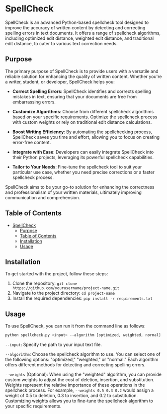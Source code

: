 # SpellCheck 
SpellCheck is an advanced Python-based spellcheck tool designed to improve the accuracy of written content by detecting and correcting spelling errors in text documents. It offers a range of spellcheck algorithms, including optimized edit distance, weighted edit distance, and traditional edit distance, to cater to various text correction needs.

## Purpose
The primary purpose of SpellCheck is to provide users with a versatile and reliable solution for enhancing the quality of written content. Whether you're a writer, student, or developer, SpellCheck helps you:

- **Correct Spelling Errors**: SpellCheck identifies and corrects spelling mistakes in text, ensuring that your documents are free from embarrassing errors.

- **Customize Algorithms**: Choose from different spellcheck algorithms based on your specific requirements. Optimize the spellcheck process with custom weights or rely on traditional edit distance calculations.

- **Boost Writing Efficiency**: By automating the spellchecking process, SpellCheck saves you time and effort, allowing you to focus on creating error-free content.

- **Integrate with Ease**: Developers can easily integrate SpellCheck into their Python projects, leveraging its powerful spellcheck capabilities.

- **Tailor to Your Needs**: Fine-tune the spellcheck tool to suit your particular use case, whether you need precise corrections or a faster spellcheck process.

SpellCheck aims to be    your go-to solution for enhancing the correctness and professionalism of your written materials, ultimately improving communication and comprehension.

## Table of Contents

- [SpellCheck](#spellcheck)
  - [Purpose](#purpose)
  - [Table of Contents](#table-of-contents)
  - [Installation](#installation)
  - [Usage](#usage)

## Installation

To get started with the project, follow these steps:

1. Clone the repository: `git clone https://github.com/yourusername/project-name.git`
2. Navigate to the project directory: `cd project-name`
3. Install the required dependencies: `pip install -r requirements.txt`

## Usage

To use SpellCheck, you can run it from the command line as follows:



```bash
python spellcheck.py <input> --algorithm [optimized, weighted, normal] --weights
```

`--input`: Specify the path to your input text file.

`--algorithm`: Choose the spellcheck algorithm to use. You can select one of the following options: "optimized," "weighted," or "normal." Each algorithm offers different methods for detecting and correcting spelling errors.

`--weights` (Optional): When using the "weighted" algorithm, you can provide custom weights to adjust the cost of deletion, insertion, and substitution. Weights represent the relative importance of these operations in the spellcheck process. For example, `--weights 0.5 0.3 0.2` would assign a weight of 0.5 to deletion, 0.3 to insertion, and 0.2 to substitution. Customizing weights allows you to fine-tune the spellcheck algorithm to your specific requirements.